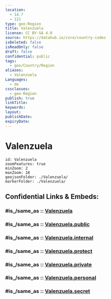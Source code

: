 ```yaml
---
location:
  - 14.7
  - 121
type: geo-Region
title: Valenzuela
license: CC BY-SA 4.0
source: https://datahub.io/core/country-codes
isDeleted: false
isReadOnly: false
draft: false
confidential: public
tags:
  - geo/Country/Region
aliases:
  - Valenzuela
Languages:
  - de
cssclasses:
  - geo-Region
publish: true
linkTitle:
keywords:
layout:
publishDate:
expiryDate:
---
```


# Valenzuela

```leaflet
id: Valenzuela
zoomFeatures: true 
minZoom: 2 
maxZoom: 18
geojsonFolder: ./Valenzuela/
markerFolder: ./Valenzuela/
```


## Confidential Links & Embeds: 

### #is_/same_as :: [Valenzuela](/_Standards/Earth/Continent/Asia/Asia~South~East/Malay_Archipelago/Philippines/Regions~Philippines/Valenzuela.md) 

### #is_/same_as :: [Valenzuela.public](/_public/Earth/Continent/Asia/Asia~South~East/Malay_Archipelago/Philippines/Regions~Philippines/Valenzuela.public.md) 

### #is_/same_as :: [Valenzuela.internal](/_internal/Earth/Continent/Asia/Asia~South~East/Malay_Archipelago/Philippines/Regions~Philippines/Valenzuela.internal.md) 

### #is_/same_as :: [Valenzuela.protect](/_protect/Earth/Continent/Asia/Asia~South~East/Malay_Archipelago/Philippines/Regions~Philippines/Valenzuela.protect.md) 

### #is_/same_as :: [Valenzuela.private](/_private/Earth/Continent/Asia/Asia~South~East/Malay_Archipelago/Philippines/Regions~Philippines/Valenzuela.private.md) 

### #is_/same_as :: [Valenzuela.personal](/_personal/Earth/Continent/Asia/Asia~South~East/Malay_Archipelago/Philippines/Regions~Philippines/Valenzuela.personal.md) 

### #is_/same_as :: [Valenzuela.secret](/_secret/Earth/Continent/Asia/Asia~South~East/Malay_Archipelago/Philippines/Regions~Philippines/Valenzuela.secret.md)

